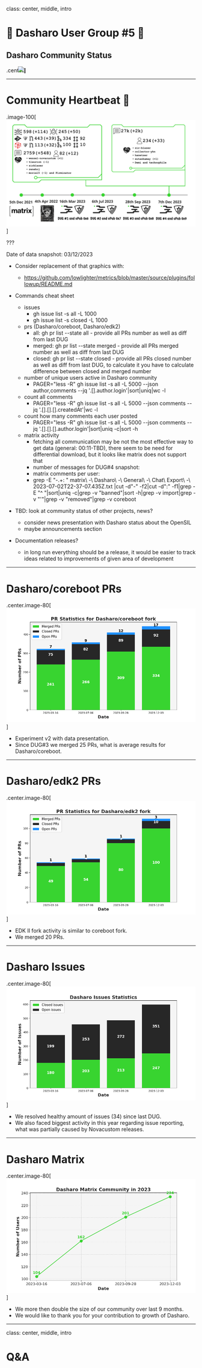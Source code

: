 class: center, middle, intro

# &#x1F44B; Dasharo User Group #5 &#x1F389;

## Dasharo Community Status

.center[<img src="/remark-templates/dasharo-presentation-template/images/dasharo-sygnet-white.svg" width="150px" style="margin-left:-20px">]

---

# Community Heartbeat &#x1F493;

.image-100[![](/img/community_heartbeat_dug_4.png)]

???

Date of data snapshot: 03/12/2023

- Consider replacement of that graphics with:
  - https://github.com/lowlighter/metrics/blob/master/source/plugins/followup/README.md
- Commands cheat sheet

  - issues
    - gh issue list -s all -L 1000
    - gh issue list -s closed -L 1000
  - prs (Dasharo/coreboot, Dasharo/edk2)
    - all: gh pr list --state all - provide all PRs number as well as diff from last DUG
    - merged: gh pr list --state merged - provide all PRs merged number as well
      as diff from last DUG
    - closed: gh pr list --state closed - provide all PRs closed number as well
      as diff from last DUG, to calculate it you have to calculate difference
      between closed and merged number
  - number of unique users active in Dasharo community
    - PAGER="less -R" gh issue list -s all -L 5000 --json author,comments --jq '.[].author.login'|sort|uniq|wc -l
  - count all comments
    - PAGER="less -R" gh issue list -s all -L 5000 --json comments --jq '.[].[].[].createdAt'|wc -l
  - count how many comments each user posted
    - PAGER="less -R" gh issue list -s all -L 5000 --json comments --jq '.[].[].[].author.login'|sort|uniq -c|sort -h
  - matrix activity
    - fetching all communication may be not the most effective way to get data (general: 00:11-TBD),
      there seem to be need for differential download, but it looks like matrix
      does not support that
    - number of messages for DUG#4 snapshot:
    - matrix comments per user:
    - grep -E "\-.+: " matrix\ -\ Dasharo\ -\ General\ -\ Chat\ Export\ -\ 2023-07-02T22-37-07.435Z.txt |cut -d"-" -f2|cut -d":" -f1|grep -E "^ "|sort|uniq -c|grep -v "banned"|sort -h|grep -v import|grep -v "'"|grep -v "removed"|grep -v coreboot

- TBD: look at community status of other projects, news?
  - consider news presentation with Dasharo status about the OpenSIL
  - maybe announcements section
- Documentation releases?
  - in long run everything should be a release, it would be easier to track
    ideas related to improvements of given area of development

---

# Dasharo/coreboot PRs

.center.image-80[![](/img/dasharo_coreboot_2023q4.png)]

- Experiment v2 with data presentation.
- Since DUG#3 we merged 25 PRs, what is average results for Dasharo/coreboot.

---

# Dasharo/edk2 PRs

.center.image-80[![](/img/dasharo_edk2_2023q4.png)]

- EDK II fork activity is similar to coreboot fork.
- We merged 20 PRs.

---

# Dasharo Issues

.center.image-80[![](/img/dasharo_issues_2023q4.png)]

- We resolved healthy amount of issues (34) since last DUG.
- We also faced biggest activity in this year regarding issue reporting, what
  was partially caused by Novacustom releases.

---

# Dasharo Matrix

.center.image-80[![](/img/dasharo_matrix_2023q4.png)]

- We more then double the size of our community over last 9 months.
- We would like to thank you for your contribution to growth of Dasharo.

---

class: center, middle, intro

# Q&A
